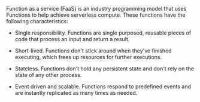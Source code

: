 
Function as a service (FaaS) is an industry programming model that uses Functions to help achieve serverless compute. These functions have the following characteristics:


- Single responsibility. Functions are single purposed, reusable pieces of code that process an input and return a result. 

- Short-lived. Functions don't stick around when they've finished executing, which frees up resources for further executions.

- Stateless. Functions don't hold any persistent state and don't rely on the state of any other process.

- Event driven and scalable. Functions respond to predefined events and are instantly replicated as many times as needed.
